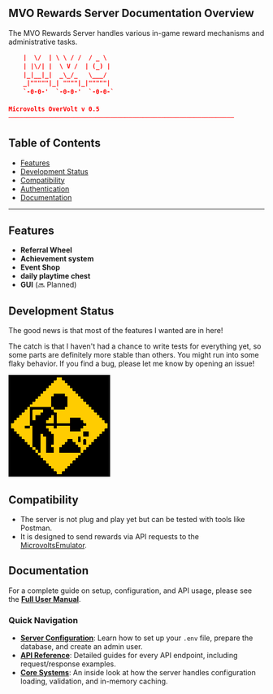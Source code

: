 
## MVO Rewards Server Documentation Overview

The MVO Rewards Server handles various in-game reward mechanisms and administrative tasks.
```json
    |  \/  | \ \ / /  / _ \  
    | |\/| |  \ V /  | (_) | 
    |_|__|_|  _\_/_   \___/  
    _|"""""|_| """"|_|"""""| 
    `-0-0-'  `-0-0-'  `-0-0-` 
    
Microvolts OverVolt v 0.5
──────────────────────────────────────────────────────────────
```



## Table of Contents

- [Features](#features)
- [Development Status](#development-status)
- [Compatibility](#compatibility)
- [Authentication](#authentication)
- [Documentation](#documentation)

---

## Features
- **Referral Wheel** 
- **Achievement system** 
- **Event Shop** 
- **daily playtime chest**
- **GUI** (🔜 Planned)

## Development Status
The good news is that most of the features I wanted are in here!

The catch is that I haven't had a chance to write tests for everything yet, so some parts are definitely more stable than others. You might run into some flaky behavior. If you find a bug, please let me know by opening an issue! 

![Microvolts](bea969fced10a14b443c0af9240b566e_w200.gif)


## Compatibility
- The server is not plug and play yet but can be tested with tools like Postman.
- It is designed to send rewards via API requests to the [MicrovoltsEmulator](https://github.com/SoWeBegin/MicrovoltsEmulator).



## Documentation

For a complete guide on setup, configuration, and API usage, please see the **[Full User Manual](./docs/README.md)**.

### Quick Navigation

*   **[Server Configuration](./docs/configuration/README.md)**: Learn how to set up your `.env` file, prepare the database, and create an admin user.
*   **[API Reference](./docs/api-reference/README.md)**: Detailed guides for every API endpoint, including request/response examples.
*   **[Core Systems](./docs/core-systems/README.md)**: An inside look at how the server handles configuration loading, validation, and in-memory caching.

